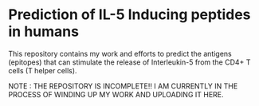 # Prediction of IL-5 Inducing peptides in humans
This repository contains my work and efforts to predict the antigens (epitopes) that can stimulate the release of Interleukin-5 from the CD4+ T cells (T helper cells).

NOTE : THE REPOSITORY IS INCOMPLETE!! I AM CURRENTLY IN THE PROCESS OF WINDING UP MY WORK AND UPLOADING IT HERE.
